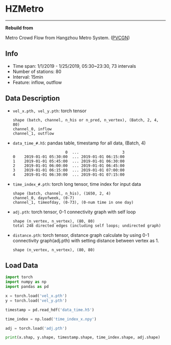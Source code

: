 # HZMetro

---

**Rebuild from**

Metro Crowd Flow from Hangzhou Metro System. ([PVCGN](https://github.com/HCPLab-SYSU/PVCGN))

## Info

- Time span: 1/1/2019 - 1/25/2019, 05:30~23:30, 73 intervals
- Number of stations: 80
- Interval: 15min
- Feature: inflow, outflow

## Data Description

- `vel_x.pth, vel_y.pth`: torch tensor
  ```
  shape (batch, channel, n_his or n_pred, n_vertex), (Batch, 2, 4, 80)
  channel_0, inflow
  channel_1, outflow
  ```

- `data_time_#.h5`: pandas table, timestamp for all data, (Batch, 4)
  ```
                         0  ...                   3
  0    2019-01-01 05:30:00  ... 2019-01-01 06:15:00
  1    2019-01-01 05:45:00  ... 2019-01-01 06:30:00
  2    2019-01-01 06:00:00  ... 2019-01-01 06:45:00
  3    2019-01-01 06:15:00  ... 2019-01-01 07:00:00
  4    2019-01-01 06:30:00  ... 2019-01-01 07:15:00
  ```
  
- `time_index_#.pth`: torch long tensor, time index for input data
  ```
  shape (batch, channel, n_his), (1650, 2, 4)
  channel_0, dayofweek, (0-7)
  channel_1, timeofday, (0-73), (0-num time in one day)
  ```
  
- `adj.pth`: torch tensor, 0-1 connectivity graph with self loop  
  ```
  shape (n_vertex, n_vertex), (80, 80)
  total 248 directed edges (including self loops; undirected graph)
  ```
  
- `distance.pth`: torch tensor, distance graph calculate by using 0-1 connectivity graph(adj.pth)
with setting distance between vertex as 1.
  ```
  shape (n_vertex, n_vertex), (80, 80)
  ```
  
## Load Data

```python
import torch
import numpy as np
import pandas as pd

x = torch.load('vel_x.pth')
y = torch.load('vel_y.pth')

timestamp = pd.read_hdf('data_time.h5')

time_index = np.load('time_index_x.npy')

adj = torch.load('adj.pth')

print(x.shap, y.shape, timestamp.shape, time_index.shape, adj.shape)
```
